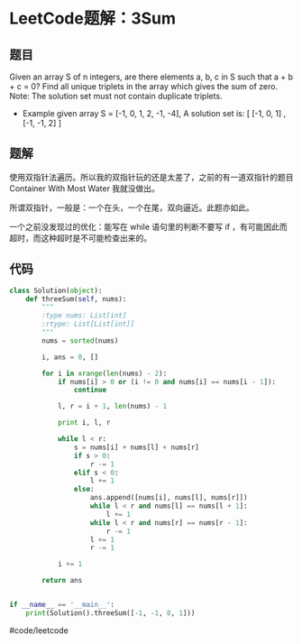 # LeetCode题解：3Sum
## 题目
Given an array S of n integers, are there elements a, b, c in S such that a + b + c = 0? Find all unique triplets in the array which gives the sum of zero.
Note: The solution set must not contain duplicate triplets.

* Example
given array S = [-1, 0, 1, 2, -1, -4],
A solution set is: [ [-1, 0, 1] , [-1, -1, 2] ]

## 题解
使用双指针法遍历。所以我的双指针玩的还是太差了，之前的有一道双指针的题目 Container With Most Water 我就没做出。

所谓双指针，一般是：一个在头，一个在尾，双向逼近。此题亦如此。

一个之前没发现过的优化：能写在 while 语句里的判断不要写 if ，有可能因此而超时，而这种超时是不可能检查出来的。

## 代码
```python
class Solution(object):
    def threeSum(self, nums):
        """
        :type nums: List[int]
        :rtype: List[List[int]]
        """
        nums = sorted(nums)

        i, ans = 0, []

        for i in xrange(len(nums) - 2):
            if nums[i] > 0 or (i != 0 and nums[i] == nums[i - 1]):
                continue

            l, r = i + 1, len(nums) - 1

            print i, l, r

            while l < r:
                s = nums[i] + nums[l] + nums[r]
                if s > 0:
                    r -= 1
                elif s < 0:
                    l += 1
                else:
                    ans.append([nums[i], nums[l], nums[r]])
                    while l < r and nums[l] == nums[l + 1]:
                        l += 1
                    while l < r and nums[r] == nums[r - 1]:
                        r -= 1
                    l += 1
                    r -= 1

            i += 1

        return ans


if __name__ == '__main__':
    print(Solution().threeSum([-1, -1, 0, 1]))

``` 

#code/leetcode